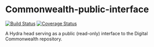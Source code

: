 # Commonwealth-public-interface

[![Build Status](https://travis-ci.com/boston-library/Commonwealth-public-interface.svg?branch=master)](https://travis-ci.com/boston-library/Commonwealth-public-interface) [![Coverage Status](https://coveralls.io/repos/boston-library/Commonwealth-public-interface/badge.svg?branch=master&service=github)](https://coveralls.io/github/boston-library/Commonwealth-public-interface?branch=master)

A Hydra head serving as a public (read-only) interface to the Digital Commonwealth repository.
